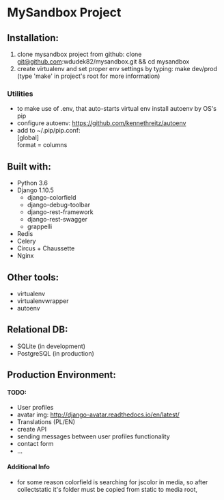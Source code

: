# MySandbox Project

## Installation:
1. clone mysandbox project from github: clone git@github.com:wdudek82/mysandbox.git && cd mysandbox
2. create virtualenv and set proper env settings by typing: make dev/prod (type 'make' in project's root for more information) 

### Utilities
- to make use of .env, that auto-starts virtual env install autoenv by OS's pip
- configure autoenv: https://github.com/kennethreitz/autoenv
- add to ~/.pip/pip.conf:<br>
[global]<br>
    format = columns

## Built with:
- Python 3.6
- Django 1.10.5
    - django-colorfield
    - django-debug-toolbar
    - django-rest-framework
    - django-rest-swagger
    - grappelli
- Redis
- Celery
- Circus + Chaussette
- Nginx

## Other tools:
- virtualenv
- virtualenvwrapper
- autoenv

## Relational DB:
- SQLite (in development)
- PostgreSQL (in production)


## Production Environment:

#### TODO:
- User profiles
- avatar img: http://django-avatar.readthedocs.io/en/latest/
- Translations (PL/EN)
- create API
- sending messages between user profiles functionality
- contact form
- ...

#### Additional Info
- for some reason colorfield is searching for jscolor in media, so after collectstatic it's folder must be copied
 from static to media root,
